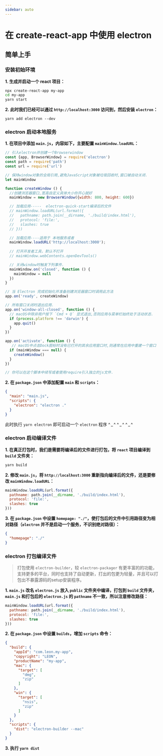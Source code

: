 ```yaml
---
sidebar: auto
---
```


# 在 create-react-app 中使用 electron

## 简单上手

### 安装初始环境

**1. 生成并启动一个 react 项目：**

```bash
npx create-react-app my-app
cd my-app
yarn start
```

**2. 此时我们已经可以通过 `http://localhost:3000` 访问到，然后安装 `electron`：**

```pash
yarn add electron --dev
```

### electron 启动本地服务

**1. 在项目中添加 `main.js`，内容如下，主要配置 `mainWindow.loadURL`：**

```js
// 引入electron并创建一个Browserwindow
const {app, BrowserWindow} = require('electron')
const path = require('path')
const url = require('url')

// 保持window对象的全局引用,避免JavaScript对象被垃圾回收时,窗口被自动关闭.
let mainWindow

function createWindow () {
  //创建浏览器窗口,宽高自定义具体大小你开心就好
  mainWindow = new BrowserWindow({width: 800, height: 600})

  // 加载应用-----  electron-quick-start编译后的文件
  // mainWindow.loadURL(url.format({
  //   pathname: path.join(__dirname, './build/index.html'),
  //   protocol: 'file:',
  //   slashes: true
  // }))

  // 加载应用----适用于 本地服务或者
  mainWindow.loadURL('http://localhost:3000');
  
  // 打开开发者工具，默认不打开
  // mainWindow.webContents.openDevTools()

  // 关闭window时触发下列事件.
  mainWindow.on('closed', function () {
    mainWindow = null
  })
}

// 当 Electron 完成初始化并准备创建浏览器窗口时调用此方法
app.on('ready', createWindow)

// 所有窗口关闭时退出应用.
app.on('window-all-closed', function () {
  // macOS中除非用户按下 `Cmd + Q` 显式退出,否则应用与菜单栏始终处于活动状态.
  if (process.platform !== 'darwin') {
    app.quit()
  }
})

app.on('activate', function () {
   // macOS中点击Dock图标时没有已打开的其余应用窗口时,则通常在应用中重建一个窗口
  if (mainWindow === null) {
    createWindow()
  }
})

// 你可以在这个脚本中续写或者使用require引入独立的js文件.   
```

**2. 在 `package.json` 中添加配置 `main` 和 `scripts`：**

```json
{
  "main": "main.js",
  "scripts": {
    "electron": "electron ."
  }
}
```

此时执行 `yarn electron` 即可启动一个 `electron` 程序 ^ _ ^ ^ _ ^ ^ _ ^

### electron 启动编译文件

**1. 在真正打包时，我们是需要将编译后的文件进行打包，将 `react` 项目编译到 `build` 文件夹：**

```bash
yarn build
```

**2. 修改 `main.js`，将 `http://localhost:3000` 重新指向编译后的文件，还是要修改 `mainWindow.loadURL`：**

```js
mainWindow.loadURL(url.format({
  pathname: path.join(__dirname, './build/index.html'),
  protocol: 'file:',
  slashes: true
}))
```

**3. 在 `package.json` 中设置 `homepage: "./"`，使打包后的文件中引用路径变为相对路径（`electron` 并不是启动一个服务，不识别绝对路径）：**

```json
{
  "homepage": "./"
}
```

### electron 打包编译文件

> 打包使用 `electron-builder`，较 `electron-packager` 有更丰富的的功能，支持更多的平台，同时也支持了自动更新，打出的包更为轻量，并且可以打包出不暴露源码的setup安装程序。

**1. `main.js` 改名 `electron.js` 放入 `public` 文件夹中编译，打包到 `build` 文件夹，`main.js` 和打包后的 `electron.js` 的 `pathname` 不一致，所以注意修改路径：**

```js
mainWindow.loadURL(url.format({
  pathname: path.join(__dirname, './build/index.html'),
  protocol: 'file:',
  slashes: true
}))
```

**2. 在 `package.json` 中设置 `builds`，增加 `scripts` 命令：**

```json
{
  "build": {
    "appId": "com.leon.my-app",
    "copyright": "LEON",
    "productName": "my-app",
    "mac": {
      "target": [
        "dmg",
        "zip"
      ]
    },
    "win": {
      "target": [
        "nsis",
        "zip"
      ]
    }
  },
  "scripts": {
    "dist": "electron-builder --mac"
  }
}
```

**3. 执行 `yarn dist`**
